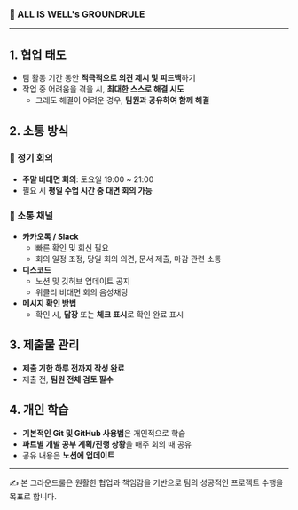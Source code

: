 
### 📌 ALL IS WELL's GROUNDRULE
---

## 1. 협업 태도
- 팀 활동 기간 동안 **적극적으로 의견 제시 및 피드백**하기  
- 작업 중 어려움을 겪을 시, **최대한 스스로 해결 시도**  
  - 그래도 해결이 어려운 경우, **팀원과 공유하여 함께 해결**  


## 2. 소통 방식
### 🔹 정기 회의
- **주말 비대면 회의**: 토요일 19:00 ~ 21:00  
- 필요 시 **평일 수업 시간 중 대면 회의 가능**

### 🔹 소통 채널
- **카카오톡 / Slack**  
  - 빠른 확인 및 회신 필요  
  - 회의 일정 조정, 당일 회의 의견, 문서 제출, 마감 관련 소통  
- **디스코드**  
  - 노션 및 깃허브 업데이트 공지  
  - 위클리 비대면 회의 음성채팅  
- **메시지 확인 방법**  
  - 확인 시, **답장** 또는 **체크 표시**로 확인 완료 표시  


## 3. 제출물 관리
- **제출 기한 하루 전까지 작성 완료**  
- 제출 전, **팀원 전체 검토 필수**  



## 4. 개인 학습
- **기본적인 Git 및 GitHub 사용법**은 개인적으로 학습  
- **파트별 개발 공부 계획/진행 상황**을 매주 회의 때 공유  
- 공유 내용은 **노션에 업데이트**  

---

✍️ 본 그라운드룰은 원활한 협업과 책임감을 기반으로 팀의 성공적인 프로젝트 수행을 목표로 합니다.


